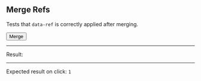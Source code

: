 ## Merge Refs

Tests that `data-ref` is correctly applied after merging.

<div>
  <div id="content"><button data-ref-result data-on-click="@get('/tests/merge_refs/data')" data-val="0" class="btn">Merge</button></div>
  <hr />
  Result:
  <code id="result" data-text="$result.getAttribute('data-val')"></code>
  <hr />
  Expected result on click: <code>1</code>
</div>